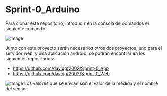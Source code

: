 # Sprint-0_Arduino

Para clonar este repositorio, introducir en la consola de comandos el siguiente comando

![image](https://user-images.githubusercontent.com/76249264/195058126-2e1a3fa5-de08-4ef0-a217-646cb8c9ca2e.png)

Junto con este proyecto serán necesarios otros dos proyectos, uno para el servidor web, y una aplicación android, se podrán encontrar en los siguientes repositorios:
- https://github.com/davidgf2002/Sprint-0_App
- https://github.com/davidgf2002/Sprint-0_Web


![image](https://user-images.githubusercontent.com/76249264/195825970-5ef95f08-f120-44d0-87c7-efd4d19f22df.png)
Los valores que se envían son el valor de la medida y el nombre del sensor
